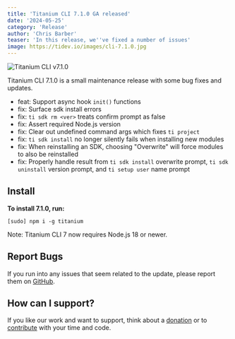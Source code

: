 ```yaml
---
title: 'Titanium CLI 7.1.0 GA released'
date: '2024-05-25'
category: 'Release'
author: 'Chris Barber'
teaser: 'In this release, we''ve fixed a number of issues'
image: https://tidev.io/images/cli-7.1.0.jpg
---
```


![Titanium CLI v7.1.0](/images/cli-7.1.0.jpg)

Titanium CLI 7.1.0 is a small maintenance release with some bug fixes and updates.

 * feat: Support async hook `init()` functions
 * fix: Surface sdk install errors
 * fix: `ti sdk rm <ver>` treats confirm prompt as false
 * fix: Assert required Node.js version
 * fix: Clear out undefined command args which fixes `ti project`
 * fix: `ti sdk install` no longer silently fails when installing new modules
 * fix: When reinstalling an SDK, choosing "Overwrite" will force modules to also be reinstalled
 * fix: Properly handle result from `ti sdk install` overwrite prompt, `ti sdk uninstall` version prompt, and `ti setup user` name prompt

## Install

**To install 7.1.0, run:**

```
[sudo] npm i -g titanium
```

Note: Titanium CLI 7 now requires Node.js 18 or newer.

## Report Bugs

If you run into any issues that seem related to the update, please report them on [GitHub](https://github.com/tidev/titanium-cli/issues).

## How can I support?

If you like our work and want to support, think about a [donation](/donate) or to [contribute](/contribute) with your time and code.
